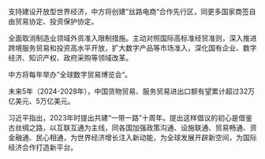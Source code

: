 支持建设开放型世界经济，中方将创建”丝路电商“合作先行区，同更多国家商签自由贸易协定、投资保护协定。

全面取消制造业领域外资准入限制措施。主动对照国际高标准经贸准则，深入推进跨境服务贸易和投资高水平开放，扩大数字产品等市场准入，深化国有企业、数字经济、知识产权、政府采购等领域改革。

中方将每年举办”全球数字贸易博览会“。

未来5年（2024-2028年），中国货物贸易、服务贸易进出口额有望累计超过32万亿美元、5万亿美元。

习近平指出，2023年时提出共建“一带一路”十周年。提出这样倡议的初心是借鉴古丝绸之路，以互联互通为主线，同各国加强政策沟通、设施联通、贸易畅通、资金融通、民心相通，为世界经济增长注入新动能，为全球发展开辟新空间，为国际经济合作打造新平台。